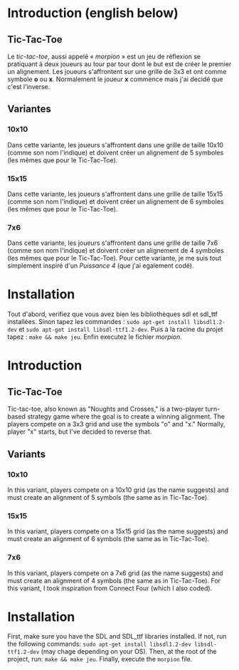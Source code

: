 # Introduction (english below)

## Tic-Tac-Toe

Le *tic-tac-toe*, aussi appelé « *morpion* » est un jeu de réflexion se pratiquant à deux joueurs au tour par tour dont le but est de créer le premier un alignement.
Les joueurs s'affrontent sur une grille de 3x3 et ont comme symbole **o** ou **x**. Normalement le joueur **x** commence mais j'ai decidé que c'est l'inverse.

## Variantes

### 10x10

Dans cette variante, les joueurs s'affrontent dans une grille de taille 10x10 (comme son nom l'indique) et doivent créer un alignement de 5 symboles (les mêmes que pour le Tic-Tac-Toe).

### 15x15

Dans cette variante, les joueurs s'affrontent dans une grille de taille 15x15 (comme son nom l'indique) et doivent créer un alignement de 6 symboles (les mêmes que pour le Tic-Tac-Toe).

### 7x6

Dans cette variante, les joueurs s'affrontent dans une grille de taille 7x6 (comme son nom l'indique) et doivent créer un alignement de 4 symboles (les mêmes que pour le Tic-Tac-Toe).
Pour cette variante, je me suis tout simplement inspiré d'un *Puissance 4* (que j'ai egalement codé).

# Installation

Tout d'abord, verifiez que vous avez bien les bibliothèques sdl et sdl_ttf installées.
Sinon tapez les commandes : `sudo apt-get install libsdl1.2-dev` et `sudo apt-get install libsdl-ttf1.2-dev`.
Puis à la racine du projet tapez : `make && make jeu`.
Enfin executez le fichier *morpion*.


# Introduction
## Tic-Tac-Toe

Tic-tac-toe, also known as "Noughts and Crosses," is a two-player turn-based strategy game where the goal is to create a winning alignment. The players compete on a 3x3 grid and use the symbols "o" and "x." Normally, player "x" starts, but I've decided to reverse that.

## Variants
### 10x10

In this variant, players compete on a 10x10 grid (as the name suggests) and must create an alignment of 5 symbols (the same as in Tic-Tac-Toe).

### 15x15

In this variant, players compete on a 15x15 grid (as the name suggests) and must create an alignment of 6 symbols (the same as in Tic-Tac-Toe).

### 7x6

In this variant, players compete on a 7x6 grid (as the name suggests) and must create an alignment of 4 symbols (the same as in Tic-Tac-Toe). For this variant, I took inspiration from Connect Four (which I also coded).

# Installation

First, make sure you have the SDL and SDL_ttf libraries installed. If not, run the following commands: ``sudo apt-get install libsdl1.2-dev libsdl-ttf1.2-dev`` (may chage depending on your OS). Then, at the root of the project, run: ``make && make jeu``. Finally, execute the ``morpion`` file.

